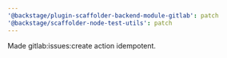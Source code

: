 ```yaml
---
'@backstage/plugin-scaffolder-backend-module-gitlab': patch
'@backstage/scaffolder-node-test-utils': patch
---
```


Made gitlab:issues:create action idempotent.
